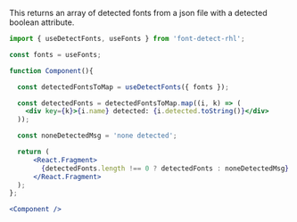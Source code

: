 <!-- # useDetectFonts -->
This returns an array of detected fonts from a json file with a detected boolean attribute.
```jsx
import { useDetectFonts, useFonts } from 'font-detect-rhl';

const fonts = useFonts;

function Component(){

  const detectedFontsToMap = useDetectFonts({ fonts });

  const detectedFonts = detectedFontsToMap.map((i, k) => (
    <div key={k}>{i.name} detected: {i.detected.toString()}</div>
  ));

  const noneDetectedMsg = 'none detected';

  return (
      <React.Fragment>
        {detectedFonts.length !== 0 ? detectedFonts : noneDetectedMsg}
      </React.Fragment>
  );
};

<Component />
```
